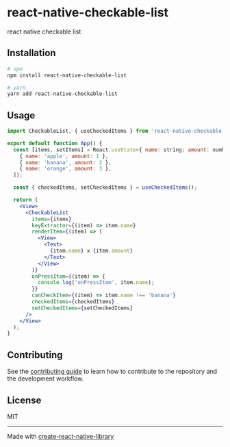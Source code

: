 # react-native-checkable-list

react native checkable list

## Installation

```sh
# npm
npm install react-native-checkable-list

# yarn
yarn add react-native-checkable-list
```

## Usage

```jsx
import CheckableList, { useCheckedItems } from 'react-native-checkable-list';

export default function App() {
  const [items, setItems] = React.useState<{ name: string; amount: number }[]>([
    { name: 'apple', amount: 1 },
    { name: 'banana', amount: 2 },
    { name: 'orange', amount: 3 },
  ]);

  const { checkedItems, setCheckedItems } = useCheckedItems();

  return (
    <View>
      <CheckableList
        items={items}
        keyExtractor={(item) => item.name}
        renderItem={(item) => (
          <View>
            <Text>
              {item.name} x {item.amount}
            </Text>
          </View>
        )}
        onPressItem={(item) => {
          console.log('onPressItem', item.name);
        }}
        canCheckItem={(item) => item.name !== 'banana'}
        checkedItems={checkedItems}
        setCheckedItems={setCheckedItems}
      />
    </View>
  );
}
```

## Contributing

See the [contributing guide](CONTRIBUTING.md) to learn how to contribute to the repository and the development workflow.

## License

MIT

---

Made with [create-react-native-library](https://github.com/callstack/react-native-builder-bob)
